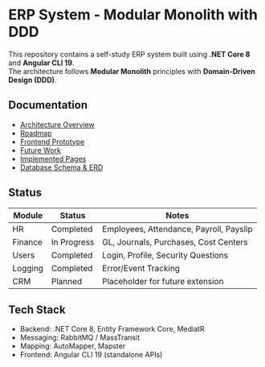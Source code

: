 # ERP System - Modular Monolith with DDD

This repository contains a self-study ERP system built using **.NET Core 8** and **Angular CLI 19**.  
The architecture follows **Modular Monolith** principles with **Domain-Driven Design (DDD)**.  

## Documentation

- [Architecture Overview](docs/Architecture.md)  
- [Roadmap](docs/Roadmap.md)  
- [Frontend Prototype](docs/FrontendPrototype.md)  
- [Future Work](docs/FutureWork.md)  
- [Implemented Pages](docs/ImplementedPages.md)  
- [Database Schema & ERD](docs/Database.md)  

## Status

| Module      | Status          | Notes                                      |
|-------------|-----------------|--------------------------------------------|
| HR          | Completed       | Employees, Attendance, Payroll, Payslip    |
| Finance     | In Progress     | GL, Journals, Purchases, Cost Centers      |
| Users       | Completed       | Login, Profile, Security Questions         |
| Logging     | Completed       | Error/Event Tracking                       |
| CRM         | Planned         | Placeholder for future extension           |

## Tech Stack

- Backend: .NET Core 8, Entity Framework Core, MediatR  
- Messaging: RabbitMQ / MassTransit  
- Mapping: AutoMapper, Mapster  
- Frontend: Angular CLI 19 (standalone APIs)  

